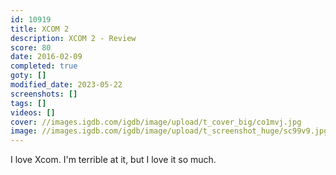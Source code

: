 ```yaml
---
id: 10919
title: XCOM 2
description: XCOM 2 - Review
score: 80
date: 2016-02-09
completed: true
goty: []
modified_date: 2023-05-22
screenshots: []
tags: []
videos: []
cover: //images.igdb.com/igdb/image/upload/t_cover_big/co1mvj.jpg
image: //images.igdb.com/igdb/image/upload/t_screenshot_huge/sc99v9.jpg
---
```

I love Xcom. I'm terrible at it, but I love it so much.
